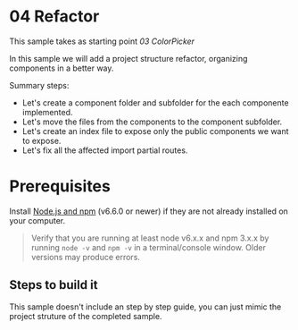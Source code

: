 # 04 Refactor

This sample takes as starting point _03 ColorPicker_

In this sample we will add a project structure refactor, organizing components
in a better way.


Summary steps:

- Let's create a component folder and subfolder for the each componente implemented.
- Let's move the files from the components to the component subfolder.
- Let's create an index file to expose only the public components we want to expose.
- Let's fix all the affected import partial routes.


# Prerequisites

Install [Node.js and npm](https://nodejs.org/en/) (v6.6.0 or newer) if they are not already installed on your computer.

> Verify that you are running at least node v6.x.x and npm 3.x.x by running `node -v` and `npm -v` in a terminal/console window. Older versions may produce errors.

## Steps to build it

This sample doesn't include an step by step guide, you can just mimic the
project struture of the completed sample.
